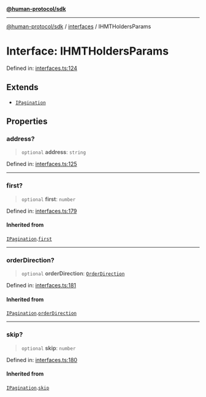 [**@human-protocol/sdk**](../../README.md)

***

[@human-protocol/sdk](../../modules.md) / [interfaces](../README.md) / IHMTHoldersParams

# Interface: IHMTHoldersParams

Defined in: [interfaces.ts:124](https://github.com/humanprotocol/human-protocol/blob/5b6e90353814741f056deb2914334a3c4fbc279d/packages/sdk/typescript/human-protocol-sdk/src/interfaces.ts#L124)

## Extends

- [`IPagination`](IPagination.md)

## Properties

### address?

> `optional` **address**: `string`

Defined in: [interfaces.ts:125](https://github.com/humanprotocol/human-protocol/blob/5b6e90353814741f056deb2914334a3c4fbc279d/packages/sdk/typescript/human-protocol-sdk/src/interfaces.ts#L125)

***

### first?

> `optional` **first**: `number`

Defined in: [interfaces.ts:179](https://github.com/humanprotocol/human-protocol/blob/5b6e90353814741f056deb2914334a3c4fbc279d/packages/sdk/typescript/human-protocol-sdk/src/interfaces.ts#L179)

#### Inherited from

[`IPagination`](IPagination.md).[`first`](IPagination.md#first)

***

### orderDirection?

> `optional` **orderDirection**: [`OrderDirection`](../../enums/enumerations/OrderDirection.md)

Defined in: [interfaces.ts:181](https://github.com/humanprotocol/human-protocol/blob/5b6e90353814741f056deb2914334a3c4fbc279d/packages/sdk/typescript/human-protocol-sdk/src/interfaces.ts#L181)

#### Inherited from

[`IPagination`](IPagination.md).[`orderDirection`](IPagination.md#orderdirection)

***

### skip?

> `optional` **skip**: `number`

Defined in: [interfaces.ts:180](https://github.com/humanprotocol/human-protocol/blob/5b6e90353814741f056deb2914334a3c4fbc279d/packages/sdk/typescript/human-protocol-sdk/src/interfaces.ts#L180)

#### Inherited from

[`IPagination`](IPagination.md).[`skip`](IPagination.md#skip)
